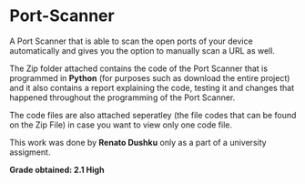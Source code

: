 # Port-Scanner
A Port Scanner that is able to scan the open ports of your device automatically and gives you the option to manually scan a URL as well.

The Zip folder attached contains the code of the Port Scanner that is programmed in **Python** (for purposes such as download the entire project) and it also contains a report explaining the code, testing it and changes that happened throughout the programming of the Port Scanner.

The code files are also attached seperatley (the file codes that can be found on the Zip File) in case you want to view only one code file.

This work was done by **Renato Dushku** only as a part of a university assigment.

**Grade obtained: 2.1 High**
